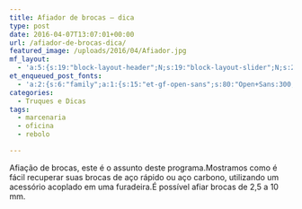 ```yaml
---
title: Afiador de brocas – dica
type: post
date: 2016-04-07T13:07:01+00:00
url: /afiador-de-brocas-dica/
featured_image: /uploads/2016/04/Afiador.jpg
mf_layout:
  - 'a:5:{s:19:"block-layout-header";N;s:19:"block-layout-slider";N;s:22:"block-layout-structure";s:10:"full-width";s:25:"block-layout-left_sidebar";s:18:"users-page-sidebar";s:26:"block-layout-right_sidebar";s:18:"users-page-sidebar";}'
et_enqueued_post_fonts:
  - 'a:2:{s:6:"family";a:1:{s:15:"et-gf-open-sans";s:80:"Open+Sans:300,300italic,regular,italic,600,600italic,700,700italic,800,800italic";}s:6:"subset";a:2:{i:0;s:5:"latin";i:1;s:9:"latin-ext";}}'
categories:
  - Truques e Dicas
tags:
  - marcenaria
  - oficina
  - rebolo

---
```

Afiação de brocas, este é o assunto deste programa.Mostramos como é fácil recuperar suas brocas de aço rápido ou aço carbono, utilizando um acessório acoplado em uma furadeira.É possível afiar brocas de 2,5 a 10 mm.